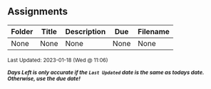 ## Assignments

| Folder | Title | Description | Due | Filename |
|-----|-----|-----|-----|-----|
| None | None | None | None | None |

<sup>Last Updated: 2023-01-18 (Wed @ 11:06)</sup> 

<sup>***Days Left is only accurate if the `Last Updated` date is the same as todays date. Otherwise, use the due date!***</sup> 
